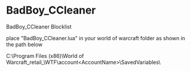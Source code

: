 # BadBoy_CCleaner
BadBoy_CCleaner Blocklist

place "BadBoy_CCleaner.lua" in your world of warcraft folder as shown in the path below

C:\Program Files (x86)\World of Warcraft\_retail_\WTF\account\<AccountName>\SavedVariables\

